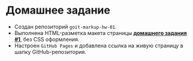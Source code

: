 # Домашнее задание

- Создан репозиторий `goit-markup-hw-01`.
- Выполнена HTML-разметка макета страницы [**домашнего задания #1**](<https://www.figma.com/file/oTYBECAN79dXy19hzWObO4/Web-Studio-(Version-2.1)?node-id=0%3A1>), без CSS оформления.
- Настроен `GitHub Pages` и добавлена ссылка на живую страницу в шапку GitHub-репозитория.
